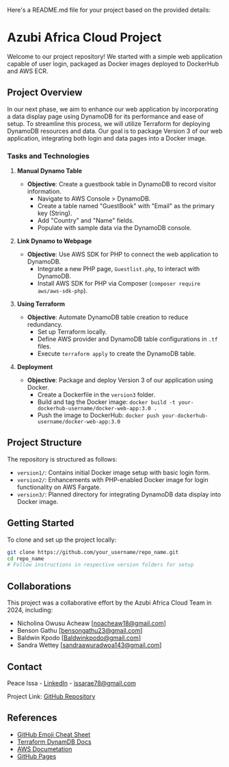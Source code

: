 Here's a README.md file for your project based on the provided details:

# Azubi Africa Cloud Project

Welcome to our project repository! We started with a simple web application capable of user login, packaged as Docker images deployed to DockerHub and AWS ECR.

## Project Overview

In our next phase, we aim to enhance our web application by incorporating a data display page using DynamoDB for its performance and ease of setup. To streamline this process, we will utilize Terraform for deploying DynamoDB resources and data. Our goal is to package Version 3 of our web application, integrating both login and data pages into a Docker image.

### Tasks and Technologies

1. **Manual Dynamo Table**
   - **Objective**: Create a guestbook table in DynamoDB to record visitor information.
     - Navigate to AWS Console > DynamoDB.
     - Create a table named "GuestBook" with "Email" as the primary key (String).
     - Add "Country" and "Name" fields.
     - Populate with sample data via the DynamoDB console.

2. **Link Dynamo to Webpage**
   - **Objective**: Use AWS SDK for PHP to connect the web application to DynamoDB.
     - Integrate a new PHP page, `Guestlist.php`, to interact with DynamoDB.
     - Install AWS SDK for PHP via Composer (`composer require aws/aws-sdk-php`).

3. **Using Terraform**
   - **Objective**: Automate DynamoDB table creation to reduce redundancy.
     - Set up Terraform locally.
     - Define AWS provider and DynamoDB table configurations in `.tf` files.
     - Execute `terraform apply` to create the DynamoDB table.

4. **Deployment**
   - **Objective**: Package and deploy Version 3 of our application using Docker.
     - Create a Dockerfile in the `version3` folder.
     - Build and tag the Docker image: `docker build -t your-dockerhub-username/docker-web-app:3.0 .`
     - Push the image to DockerHub: `docker push your-dockerhub-username/docker-web-app:3.0`

## Project Structure

The repository is structured as follows:
- `version1/`: Contains initial Docker image setup with basic login form.
- `version2/`: Enhancements with PHP-enabled Docker image for login functionality on AWS Fargate.
- `version3/`: Planned directory for integrating DynamoDB data display into Docker image.

## Getting Started

To clone and set up the project locally:
```bash
git clone https://github.com/your_username/repo_name.git
cd repo_name
# Follow instructions in respective version folders for setup
```

## Collaborations

This project was a collaborative effort by the Azubi Africa Cloud Team in 2024, including:
- Nicholina Owusu Acheaw [noacheaw18@gmail.com]
- Benson Gathu [bensongathu23@gmail.com]
- Baldwin Kpodo [Baldwinkpodo@gmail.com]
- Sandra Wettey [sandraawuradwoa143@gmail.com]

## Contact

Peace Issa - [LinkedIn](www.linkedin.com/in/peace-issa) - issarae78@gmail.com

Project Link: [GitHub Repository](https://github.com/peaceissa/Azubi-project-02)

## References

- [GitHub Emoji Cheat Sheet](https://www.webfx.com/tools/emoji-cheat-sheet/)
- [Terraform DynamDB Docs](https://registry.terraform.io/providers/hashicorp/aws/latest/docs/resources/dynamodb_table)
- [AWS Documetation](https://docs.aws.amazon.com/)
- [GitHub Pages](https://pages.github.com/)

